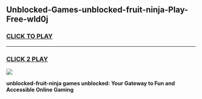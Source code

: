 
## Unblocked-Games-unblocked-fruit-ninja-Play-Free-wld0j
<h3>
<a href="https://premium76.site?title=unblocked-fruit-ninja&ref=23A">CLICK TO PLAY</a></h3>
<hr>

<h3>
<a href="https://premium76.site?title=unblocked-fruit-ninja&ref=23A">CLICK 2 PLAY</a>
  
</h3>

<a href="https://premium76.site?title=unblocked-fruit-ninja&ref=23A"><img src="https://clearcache.store/games.png"></a>


**unblocked-fruit-ninja games unblocked: Your Gateway to Fun and Accessible Online Gaming**

